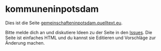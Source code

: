 # kommuneninpotsdam

Dies ist die Seite [gemeinschafteninpotsdam.quelltext.eu](http://gemeinschafteninpotsdam.quelltext.eu/).

Bitte melde dich an und diskutiere Ideen zu der Seite in den [Issues](https://github.com/niccokunzmann/gemeinschafteninpotsdam/issues).
Die Seite ist einfaches HTML und du kannst sie Editieren und Vorschläge zur Änderung machen.

